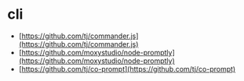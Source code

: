 # cli

* [https://github.com/tj/commander.js](https://github.com/tj/commander.js)
* [https://github.com/moxystudio/node-promptly](https://github.com/moxystudio/node-promptly)
* [https://github.com/tj/co-prompt](https://github.com/tj/co-prompt)

